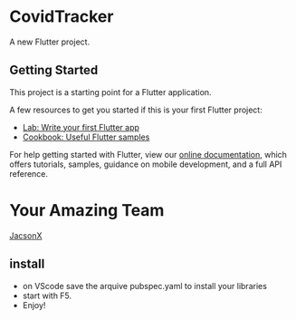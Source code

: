 # CovidTracker

A new Flutter project.

## Getting Started

This project is a starting point for a Flutter application.

A few resources to get you started if this is your first Flutter project:

- [Lab: Write your first Flutter app](https://flutter.dev/docs/get-started/codelab)
- [Cookbook: Useful Flutter samples](https://flutter.dev/docs/cookbook)

For help getting started with Flutter, view our
[online documentation](https://flutter.dev/docs), which offers tutorials,
samples, guidance on mobile development, and a full API reference.

# Your Amazing Team
  [JacsonX](https://github.com/Jacsonx)

## install
 * on VScode save the arquive pubspec.yaml to install your libraries 
 * start with F5.
 * Enjoy!
